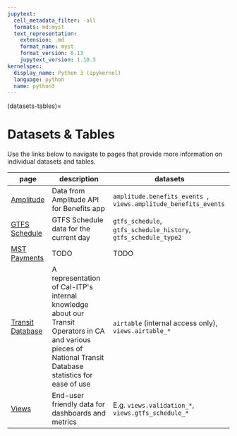 ```yaml
---
jupytext:
  cell_metadata_filter: -all
  formats: md:myst
  text_representation:
    extension: .md
    format_name: myst
    format_version: 0.13
    jupytext_version: 1.10.3
kernelspec:
  display_name: Python 3 (ipykernel)
  language: python
  name: python3
---
```

(datasets-tables)=
# Datasets & Tables
Use the links below to navigate to pages that provide more information on individual datasets and tables.

| page | description | datasets |
| ---- | ----------- | -------- |
| [Amplitude](./amplitude.md) | Data from Amplitude API for Benefits app | `amplitude.benefits_events `, `views.amplitude_benefits_events` |
| [GTFS Schedule](./gtfs_schedule.md) | GTFS Schedule data for the current day | `gtfs_schedule`, `gtfs_schedule_history`, `gtfs_schedule_type2` |
| [MST Payments](./mst_payments.md) | TODO | TODO |
| [Transit Database](./transitdatabase.md) | A representation of Cal-ITP's internal knowledge about our Transit Operators in CA and various pieces of National Transit Database statistics for ease of use | `airtable` (internal access only), `views.airtable_*` |
| [Views](./views.md) | End-user friendly data for dashboards and metrics | E.g. `views.validation_*`, `views.gtfs_schedule_*` |
